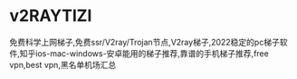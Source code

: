 # v2RAYTIZI
免费科学上网梯子,免费ssr/V2ray/Trojan节点,V2ray梯子,2022稳定的pc梯子软件,知乎ios-mac-windows-安卓能用的梯子推荐,靠谱的手机梯子推荐,free vpn,best vpn,黑名单机场汇总

